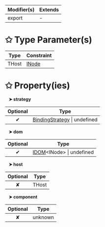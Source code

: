 | Modifier(s)                            | Extends                                    |
|----------------------------------------|--------------------------------------------|
| export | - |

# &#10025; Type Parameter(s)

| Type  | Constraint                               |
| ----- | ---------------------------------------- |
| THost | [INode](/runtime/interface/dom/inode.md) |

# &#10025; Property(ies)

&nbsp;&nbsp; **&#10148; strategy**

| Optional                           | Type                         |
|:----------------------------------:|------------------------------|
| ✔ | [BindingStrategy](/runtime/enum/flags/bindingstrategy.md) &#124; undefined |

&nbsp;&nbsp; **&#10148; dom**

| Optional                           | Type                         |
|:----------------------------------:|------------------------------|
| ✔ | [IDOM](/runtime/variable/dom/idom.md)&lt;INode&gt; &#124; undefined |

&nbsp;&nbsp; **&#10148; host**

| Optional                           | Type                         |
|:----------------------------------:|------------------------------|
| ✘ | THost |

&nbsp;&nbsp; **&#10148; component**

| Optional                           | Type                         |
|:----------------------------------:|------------------------------|
| ✘ | unknown |